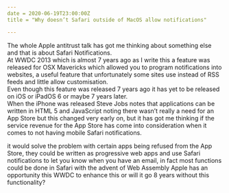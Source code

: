 ```yaml
---
date = 2020-06-19T23:00:00Z
title = "Why doesn’t Safari outside of MacOS allow notifications"

---
```

The whole Apple antitrust talk has got me thinking about something else and that is about Safari Notifications.    
At WWDC 2013 which is almost 7 years ago as I write this a feature was released for OSX Mavericks which allowed you to program notifications into websites, a useful feature that unfortunately some sites use instead of RSS feeds and little allow customisation.   
Even though this feature was released 7 years ago it has yet to be released on iOS or iPadOS 6 or maybe 7 years later.  
When the iPhone was released Steve Jobs notes that applications can be written in HTML 5 and JavaScript noting there wasn’t really a need for an App Store but this changed very early on, but it has got me thinking if the service revenue for the App Store has come into consideration when it comes to not having mobile Safari notifications.   

it would solve the problem with certain apps being refused from the App Store, they could be written as progressive web apps and use Safari notifications to let you know when you have an email, in fact most functions could be done in Safari with the advent of Web Assembly Apple has an opportunity this WWDC to enhance this or will it go 8 years without this functionality?